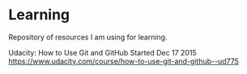# Learning
Repository of resources I am using for learning.



Udacity: How to Use Git and GitHub
Started Dec 17 2015
https://www.udacity.com/course/how-to-use-git-and-github--ud775
